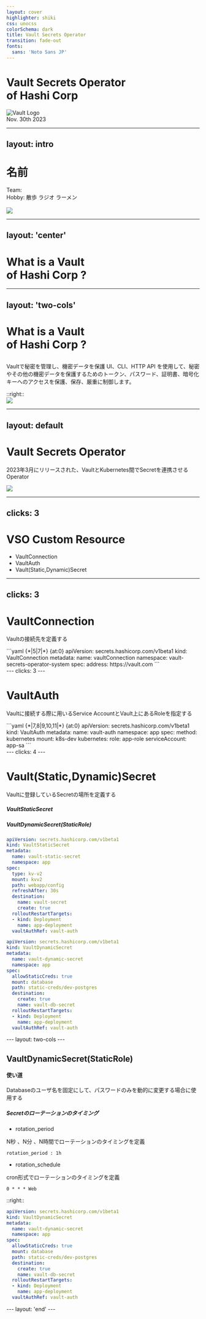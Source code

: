 ```yaml
---
layout: cover
highlighter: shiki
css: unocss
colorSchema: dark
title: Vault Secrets Operator
transition: fade-out
fonts:
  sans: 'Noto Sans JP'
---
```


<h1 flex="~ col">
<div c-yellow-300><b font-bold>Vault Secrets Operator</b></div>
<div flex="~ gap3" items-center>of <span inline-block i-logos-nuxt-icon text-1.2em mb-2/> Hashi Corp</div>
</h1>

<div abs-br mx-10 my-12 flex="~ col" text-sm text-right>
  <img src="/vault-logo.svg" h-6 alt="Vault Logo" />
  <div text-sm opacity-50>Nov. 30th 2023</div>
</div>


---
layout: intro
---
# 名前

<div class="leading-10 opacity-80">
Team: <br>
Hobby: 散歩 ラジオ ラーメン<br>
<br>
</div>

<img src="/vault-secrets-operator-arch.png" rounded-full w-35 abs-tr mt-32 mr-40 />

<div flex="~ gap2">

</div>

---
layout: 'center'
---

<h1 flex="~ col" text-5 tracking-widest>
<div mb-3>What is a <b font-bold c-yellow-300>Vault</b></div>
<div flex="~ gap3" items-center>of<span inline-block text-1.2em mb-2/> Hashi Corp ?</div>
</h1>

---
layout: 'two-cols'
---
<div flex flex-items-center h-full>
<div>
  <h1 flex="~ col" text-2 tracking-widest justify-center >
    <div mb-3>What is a<b font-bold c-yellow-300> Vault</b></div>
    <div flex="~ gap3" items-center>of<span inline-block text-1.2em mb-2/> Hashi Corp ?</div>
  </h1>

  <div>
  <h2 flex="~ col" text-6></h2>
    <p tracking-widest>Vaultで秘密を管理し、機密データを保護
    UI、CLI、HTTP API を使用して、秘密やその他の機密データを保護するためのトークン、パスワード、証明書、暗号化キーへのアクセスを保護、保存、厳重に制御します。</p>
  </div>
</div>
</div>
::right::
<div flex flex-items-center h-full pl-20>
<img src='/vault-white.svg'>
</div>

---
layout: default
---

<h1 flex="~ col">
<div c-yellow-300><b font-bold>Vault Secrets Operator</b></div>
</h1>

<div>
  <p flex="~ col" c-white>
    2023年3月にリリースされた、VaultとKubernetes間でSecretを連携させる
    Operator
  </p>
</div>
<div p-10 bg-white>
<img src='/vault-secrets-operator-arch.png' w-full>
</div>

---
clicks: 3
---

<div>
<h1 flex="~ col">
<div c-yellow-300><b font-bold>VSO Custom Resource</b></div>
</h1>

<div>

<v-clicks>

- VaultConnection
- VaultAuth
- Vault(Static,Dynamic)Secret

</v-clicks>
</div>
</div>

---
clicks: 3
---
<div>
<h1 flex="~ col">
<div><b font-bold>VaultConnection</b></div>
</h1>
<div>
<p>Vaultの接続先を定義する</p>
</div>
```yaml {*|5|7|*} {at:0}
apiVersion: secrets.hashicorp.com/v1beta1
kind: VaultConnection
metadata:
  name: vaultConnection
  namespace: vault-secrets-operator-system
spec:
  address: https://vault.com
```
</div>
---
clicks: 3
---
<div>
<h1 flex="~ col">
<div><b font-bold>VaultAuth</b></div>
</h1>
<div>
<p>Vaultに接続する際に用いるService AccountとVault上にあるRoleを指定する</p>
</div>
```yaml {*|7,8|9,10,11|*} {at:0}
apiVersion: secrets.hashicorp.com/v1beta1
kind: VaultAuth
metadata:
  name: vault-auth
  namespace: app
spec:
  method: kubernetes
  mount: k8s-dev
  kubernetes:
    role: app-role
    serviceAccount: app-sa
```
</div>
---
clicks: 4
---
<div>
<h1 flex="~ col">
<div><b font-bold>Vault(Static,Dynamic)Secret</b></div>
</h1>
<div>
<p>Vaultに登録しているSecretの場所を定義する</p>
</div>
<div grid="~ cols-2 gap-x-4 gap-y-2">

<h5>VaultStaticSecret</h5>
<h5>VaultDynamicSecret(StaticRole)</h5>

```yaml {*|7,8,9|10|11,12,13,14,15,16|*} {at:0}
apiVersion: secrets.hashicorp.com/v1beta1
kind: VaultStaticSecret
metadata:
  name: vault-static-secret
  namespace: app
spec:
  type: kv-v2
  mount: kvv2
  path: webapp/config
  refreshAfter: 30s
  destination:
    name: vault-secret
    create: true
  rolloutRestartTargets:
  - kind: Deployment
    name: app-deployment
  vaultAuthRef: vault-auth
```

```yaml {*|8,9|99|10,11,12,13,14,15|*} {at:0}
apiVersion: secrets.hashicorp.com/v1beta1
kind: VaultDynamicSecret
metadata:
  name: vault-dynamic-secret
  namespace: app
spec:
  allowStaticCreds: true
  mount: database
  path: static-creds/dev-postgres
  destination:
    create: true
    name: vault-db-secret
  rolloutRestartTargets:
  - kind: Deployment
    name: app-deployment
  vaultAuthRef: vault-auth
```
</div>
</div>
---
layout: two-cols
---
<div>
<h2 flex="~ col">
<div><b font-bold>VaultDynamicSecret(StaticRole)</b></div>
</h2>

<div pt-4>
<h4>使い道</h4>
<p>Databaseのユーザ名を固定にして、パスワードのみを動的に変更する場合に使用する</p>
</div>
</div>

<h5>Secretのローテーションのタイミング</h5>
<div>

- rotation_period
<div class='text-sm'>N秒 、N分 、N時間でローテーションのタイミングを定義</div>

```
rotation_period : 1h
```
- rotation_schedule
<div class='text-sm'>cron形式でローテーションのタイミングを定義</div>

```
0 * * * Web
```
</div> 

::right::
<div flex flex-items-center h-full flex-justify-end>

```yaml {*} 
apiVersion: secrets.hashicorp.com/v1beta1
kind: VaultDynamicSecret
metadata:
  name: vault-dynamic-secret
  namespace: app
spec:
  allowStaticCreds: true
  mount: database
  path: static-creds/dev-postgres
  destination:
    create: true
    name: vault-db-secret
  rolloutRestartTargets:
  - kind: Deployment
    name: app-deployment
  vaultAuthRef: vault-auth
```
</div>
---
layout: 'end'
---